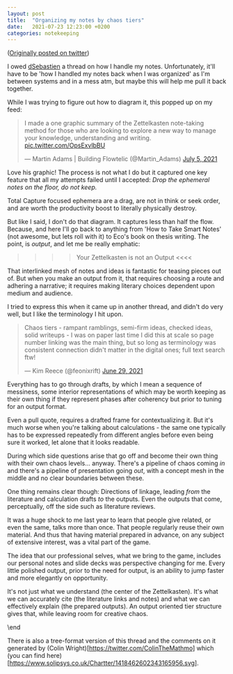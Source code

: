 ```yaml
---
layout: post
title:  "Organizing my notes by chaos tiers"
date:   2021-07-23 12:23:00 +0200
categories: notekeeping
---
```


([Originally posted on twitter](https://twitter.com/feonixrift/status/1418462624216489984))

I owed [dSebastien](https://twitter.com/dSebastien@dSebastien) a thread on how I handle my notes. Unfortunately, it'll have to be 'how I handled my notes back when I was organized' as I'm between systems and in a mess atm, but maybe this will help me pull it back together.

While I was trying to figure out how to diagram it, this popped up on my feed:

<blockquote class="twitter-tweet"><p lang="en" dir="ltr">I made a one graphic summary of the Zettelkasten note-taking method for those who are looking to explore a new way to manage your knowledge, understanding and writing. <a href="https://t.co/OpsExvlbBU">pic.twitter.com/OpsExvlbBU</a></p>&mdash; Martin Adams | Building Flowtelic (@Martin_Adams) <a href="https://twitter.com/Martin_Adams/status/1412002581933604864?ref_src=twsrc%5Etfw">July 5, 2021</a></blockquote> <script async src="https://platform.twitter.com/widgets.js" charset="utf-8"></script> 

Love his graphic! The process is not what I do but it captured one key feature that all my attempts failed until I accepted: _Drop the ephemeral notes on the floor, do not keep._

Total Capture focused ephemera are a drag, are not in think or seek order, and are worth the productivity boost to literally physically destroy.

But like I said, I don't do that diagram. It captures less than half the flow. Because, and here I'll go back to anything from 'How to Take Smart Notes' (not awesome, but lets roll with it) to Eco's book on thesis writing. The point, is _output_, and let me be really emphatic:

>>>>  Your Zettelkasten is not an Output  <<<<

That interlinked mesh of notes and ideas is fantastic for teasing pieces out of. But when you make an output from it, that requires choosing a route and adhering a narrative; it requires making literary choices dependent upon medium and audience.

I tried to express this when it came up in another thread, and didn't do very well, but I like the terminology I hit upon. <blockquote class="twitter-tweet"><p lang="en" dir="ltr">Chaos tiers - rampant ramblings, semi-firm ideas, checked ideas, solid writeups - I was on paper last time I did this at scale so page number linking was the main thing, but so long as terminology was consistent connection didn&#39;t matter in the digital ones; full text search ftw!</p>&mdash; Kim Reece (@feonixrift) <a href="https://twitter.com/feonixrift/status/1409935376081379328?ref_src=twsrc%5Etfw">June 29, 2021</a></blockquote> <script async src="https://platform.twitter.com/widgets.js" charset="utf-8"></script> 

Everything has to go through drafts, by which I mean a sequence of messiness, some interior representations of which may be worth keeping as their own thing if they represent phases after coherency but prior to tuning for an output format.

Even a pull quote, requires a drafted frame for contextualizing it.  But it's much worse when you're talking about calculations - the same one typically has to be expressed repeatedly from different angles before even being sure it worked, let alone that it looks readable.

During which side questions arise that go off and become their own thing with their own chaos levels... anyway. There's a pipeline of chaos coming _in_ and there's a pipeline of presentation going _out_, with a concept mesh in the middle and no clear boundaries between these.

One thing remains clear though: Directions of linkage, leading _from_ the literature and calculation drafts _to_ the outputs. Even the outputs that come, perceptually, off the side such as literature reviews.

It was a huge shock to me last year to learn that people give related, or even the same, talks more than once. That people regularly reuse their own material. And thus that having material prepared in advance, on any subject of extensive interest, was a vital part of the game.

The idea that our professional selves, what we bring to the game, includes our personal notes and slide decks was perspective changing for me. Every little polished output, prior to the need for output, is an ability to jump faster and more elegantly on opportunity.

It's not just what we understand (the center of the Zettelkasten). It's what we can accurately cite (the literature links and notes) and what we can effectively explain (the prepared outputs). An output oriented tier structure gives that, while leaving room for creative chaos.

\end

There is also a tree-format version of this thread and the comments on it generated by (Colin Wright)[https://twitter.com/ColinTheMathmo] which (you can find here)[https://www.solipsys.co.uk/Chartter/1418462602343165956.svg].
